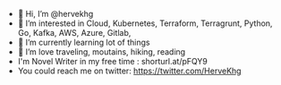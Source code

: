 - 👋 Hi, I’m @hervekhg
- 👀 I’m interested in Cloud, Kubernetes, Terraform, Terragrunt, Python, Go, Kafka, AWS, Azure, Gitlab,
- 🌱 I’m currently learning lot of things
- 💞️ I’m love traveling, moutains, hiking, reading 
- I'm Novel Writer in my free time : shorturl.at/pFQY9
- You could reach me on twitter:  https://twitter.com/HerveKhg

<!---
hervekhg/hervekhg is a ✨ special ✨ repository because its `README.md` (this file) appears on your GitHub profile.
You can click the Preview link to take a look at your changes.
--->
